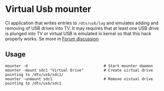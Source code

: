 # Virtual Usb mounter

CI application that writes entries to `/dtv/usb/log` and emulates adding and removing of USB drives into TV.
It may requires that at least one USB drive is plunged into TV or virtual USB is emulated in kernel so that this hack properly works.
Se more in [Forum discussion](https://forum.samygo.tv/viewtopic.php?t=113)

## Usage
```
mounter -d                                  # Start mounter daemon
mounter -mount sdc1 "Virtual Drive"         # Create virtual drive pointing to /dtv/usb/sdc1/
mounter -unmount sdc1                       # Remove vistual drive pointing to /dtv/usb/sdc1
```